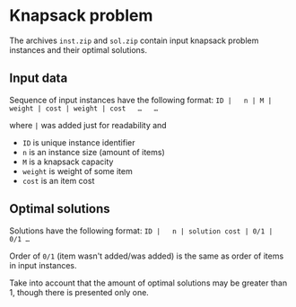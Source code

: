 # Knapsack problem
The archives `inst.zip` and `sol.zip` contain input knapsack problem instances and their optimal solutions.

## Input data
Sequence of input instances have the following format:
`ID |	n |	M |	weight | cost |	weight | cost	…	…`

where `|` was added just for readability and 
* `ID` is unique instance identifier
* `n` is an instance size (amount of items)
* `M` is a knapsack capacity
* `weight` is weight of some item
* `cost` is an item cost

## Optimal solutions
Solutions have the following format:
`ID |	n |	solution cost |	0/1 |	0/1	…`

Order of `0/1` (item wasn't added/was added) is the same as order of items in input instances.

Take into account that the amount of optimal solutions may be greater than 1, though there is presented only one.
